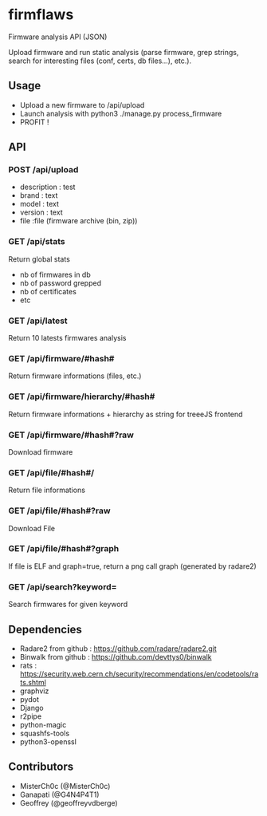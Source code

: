 # firmflaws
Firmware analysis API (JSON)

Upload firmware and run static analysis (parse firmware, grep strings, search for interesting files (conf, certs, db files...), etc.).

## Usage
 - Upload a new firmware to /api/upload
 - Launch analysis with python3 ./manage.py process_firmware
 - PROFIT !

## API
### POST /api/upload
- description : test
- brand : text
- model : text
- version : text
- file :file (firmware archive (bin, zip))

### GET /api/stats
Return global stats
 - nb of firmwares in db
 - nb of password grepped
 - nb of certificates
 - etc

### GET /api/latest
Return 10 latests firmwares analysis

### GET /api/firmware/#hash#
Return firmware informations (files, etc.)

### GET /api/firmware/hierarchy/#hash#
Return firmware informations + hierarchy as string for treeeJS frontend

### GET /api/firmware/#hash#?raw
Download firmware

### GET /api/file/#hash#/
Return file informations

### GET /api/file/#hash#?raw
Download File

### GET /api/file/#hash#?graph
If file is ELF and graph=true, return a png call graph (generated by radare2)

### GET /api/search?keyword=<keyword>
Search firmwares for given keyword

## Dependencies
 - Radare2 from github : https://github.com/radare/radare2.git
 - Binwalk from github : https://github.com/devttys0/binwalk
 - rats : https://security.web.cern.ch/security/recommendations/en/codetools/rats.shtml
 - graphviz
 - pydot
 - Django
 - r2pipe
 - python-magic
 - squashfs-tools
 - python3-openssl

## Contributors
 - MisterCh0c (@MisterCh0c)
 - Ganapati (@G4N4P4T1)
 - Geoffrey (@geoffreyvdberge)
